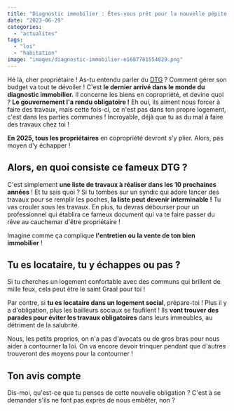 ```yaml
---
title: "Diagnostic immobilier : Êtes-vous prêt pour la nouvelle pépite du gouvernement ?"
date: "2023-06-29"
categories: 
  - "actualites"
tags: 
  - "loi"
  - "habitation"
image: "images/diagnostic-immobilier-e1687781554829.png"
---
```


Hé là, cher propriétaire ! As-tu entendu parler du [DTG](https://www.service-public.fr/particuliers/vosdroits/F32059 "DTG") ? Comment gérer son budget va tout te dévoiler ! C'est **le dernier arrivé dans le monde du diagnostic immobilier.** Il concerne les biens en copropriété, et devine quoi ? **Le gouvernement l'a rendu obligatoire !** Eh oui, ils aiment nous forcer à faire des travaux, mais cette fois-ci, ce n'est pas dans ton propre logement, c'est dans les parties communes ! Incroyable, déjà que tu as du mal à faire des travaux chez toi !

**En 2025, tous les propriétaires** en copropriété devront s'y plier. Alors, pas moyen d'y échapper !

## Alors, en quoi consiste ce fameux DTG ?

C'est simplement **une liste de travaux à réaliser dans les 10 prochaines années** ! Et tu sais quoi ? Si tu tombes sur un syndic qui adore lancer des travaux pour se remplir les poches, **la liste peut devenir interminable !** Tu vas crouler sous les travaux. En plus, tu devras débourser pour un professionnel qui établira ce fameux document qui va te faire passer du rêve au cauchemar d'être propriétaire !

Imagine comme ça complique **l'entretien ou la vente de ton bien immobilier** !

## Tu es locataire, tu y échappes ou pas ?

Si tu cherches un logement confortable avec des communs qui brillent de mille feux, cela peut être le saint Graal pour toi !

Par contre, si **tu es locataire dans un logement social**, prépare-toi ! Plus il y a d'obligation, plus les bailleurs sociaux se faufilent ! Ils **vont trouver des parades pour éviter les travaux obligatoires** dans leurs immeubles, au détriment de la salubrité.

Nous, les petits proprios, on n'a pas d'avocats ou de gros bras pour nous aider à contourner la loi. On va encore devoir trinquer pendant que d'autres trouveront des moyens pour la contourner !

## Ton avis compte

Dis-moi, qu'est-ce que tu penses de cette nouvelle obligation ? C'est à se demander s'ils ne font pas exprès de nous embêter, non ?
